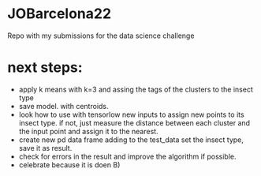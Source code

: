 # JOBarcelona22
Repo with my submissions for the data science challenge
# next steps:
- apply k means with k=3 and assing the tags of the clusters to the insect type
- save model. with centroids.
- look how to use with tensorlow new inputs to assign new points to its insect type. if not, just measure the distance between each cluster and the input point and assign it to the nearest.
- create new pd data frame adding to the test_data set the insect type, save it as result.
- check for errors in the result and improve the algorithm if possible.
- celebrate because it is doen B)